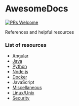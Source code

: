 # AwesomeDocs

[![PRs Welcome](https://img.shields.io/badge/PRs-welcome-brightgreen.svg?style=flat-square)](http://makeapullrequest.com)

References and helpful resources

### List of resources
* [Angular](angular.md)
* [Java](java.md)
* [Python](python.md)
* [Node.js](nodejs.md)
* [Docker](docker.md)
* JavaScript
* [Miscellaneous](misc.md)
* [Linux/Unix](linux.md)
* [Security](ssl.md)
